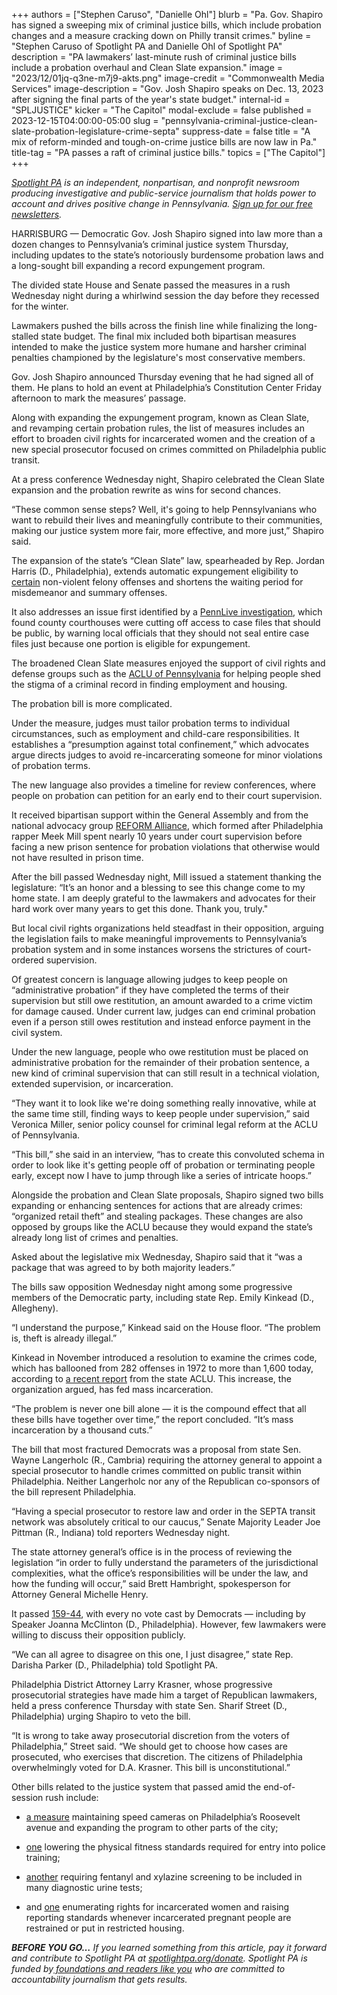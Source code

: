 +++
authors = ["Stephen Caruso", "Danielle Ohl"]
blurb = "Pa. Gov. Shapiro has signed a sweeping mix of criminal justice bills, which include probation changes and a measure cracking down on Philly transit crimes."
byline = "Stephen Caruso of Spotlight PA and Danielle Ohl of Spotlight PA"
description = "PA lawmakers’ last-minute rush of criminal justice bills include a probation overhaul and Clean Slate expansion."
image = "2023/12/01jq-q3ne-m7j9-akts.png"
image-credit = "Commonwealth Media Services"
image-description = "Gov. Josh Shapiro speaks on Dec. 13, 2023 after signing the final parts of the year's state budget."
internal-id = "SPLJUSTICE"
kicker = "The Capitol"
modal-exclude = false
published = 2023-12-15T04:00:00-05:00
slug = "pennsylvania-criminal-justice-clean-slate-probation-legislature-crime-septa"
suppress-date = false
title = "A mix of reform-minded and tough-on-crime justice bills are now law in Pa."
title-tag = "PA passes a raft of criminal justice bills."
topics = ["The Capitol"]
+++

<a href="https://www.spotlightpa.org/"><em>Spotlight PA</em></a><em> is an independent, nonpartisan, and nonprofit newsroom producing investigative and public-service journalism that holds power to account and drives positive change in Pennsylvania. </em><a href="https://www.spotlightpa.org/newsletters"><em>Sign up for our free newsletters</em></a><em>.</em>

HARRISBURG — Democratic Gov. Josh Shapiro signed into law more than a dozen changes to Pennsylvania’s criminal justice system Thursday, including updates to the state’s notoriously burdensome probation laws and a long-sought bill expanding a record expungement program. <strong></strong>

The divided state House and Senate passed the measures in a rush Wednesday night during a whirlwind session the day before they recessed for the winter.

Lawmakers pushed the bills across the finish line while finalizing the long-stalled state budget. The final mix included both bipartisan measures intended to make the justice system more humane and harsher criminal penalties championed by the legislature&#39;s most conservative members.

<script src="https://www.spotlightpa.org/embed.js" async></script><div data-spl-embed-version="1" data-spl-src="https://www.spotlightpa.org/embeds/newsletter/"></div>

Gov. Josh Shapiro announced Thursday evening that he had signed all of them. He plans to hold an event at Philadelphia’s Constitution Center Friday afternoon to mark the measures’ passage.

Along with expanding the expungement program, known as Clean Slate, and revamping certain probation rules, the list of measures includes an effort to broaden civil rights for incarcerated women and the creation of a new special prosecutor focused on crimes committed on Philadelphia public transit.

At a press conference Wednesday night, Shapiro celebrated the Clean Slate expansion and the probation rewrite as wins for second chances.

“These common sense steps? Well, it&#39;s going to help Pennsylvanians who want to rebuild their lives and meaningfully contribute to their communities, making our justice system more fair, more effective, and more just,” Shapiro said.

The expansion of the state’s “Clean Slate” law, spearheaded by Rep. Jordan Harris (D., Philadelphia), extends automatic expungement eligibility to <a href="https://www.legis.state.pa.us/CFDOCS/Legis/PN/Public/btCheck.cfm?txtType=PDF&amp;sessYr=2023&amp;sessInd=0&amp;billBody=H&amp;billTyp=B&amp;billNbr=0689&amp;pn=2310">certain</a> non-violent felony offenses and shortens the waiting period for misdemeanor and summary offenses.

It also addresses an issue first identified by a <a href="https://www.pennlive.com/news/2022/05/many-records-for-people-convicted-of-murder-rape-and-more-are-being-hidden-from-the-public-in-pa.html">PennLive investigation</a>, which found county courthouses were cutting off access to case files that should be public, by warning local officials that they should not seal entire case files just because one portion is eligible for expungement.

The broadened Clean Slate measures enjoyed the support of civil rights and defense groups such as the <a href="https://www.aclupa.org/en/legislation/hb-689-clean-slate-30">ACLU of Pennsylvania</a> for helping people shed the stigma of a criminal record in finding employment and housing.

The probation bill is more complicated.

Under the measure, judges must tailor probation terms to individual circumstances, such as employment and child-care responsibilities. It establishes a “presumption against total confinement,” which advocates argue directs judges to avoid re-incarcerating someone for minor violations of probation terms.

The new language also provides a timeline for review conferences, where people on probation can petition for an early end to their court supervision.

It received bipartisan support within the General Assembly and from the national advocacy group <a href="https://www.spotlightpa.org/news/2023/07/pa-probation-law-meek-mill-reform-alliance/">REFORM Alliance</a>, which formed after Philadelphia rapper Meek Mill spent nearly 10 years under court supervision before facing a new prison sentence for probation violations that otherwise would not have resulted in prison time.

After the bill passed Wednesday night, Mill issued a statement thanking the legislature: “It’s an honor and a blessing to see this change come to my home state. I am deeply grateful to the lawmakers and advocates for their hard work over many years to get this done. Thank you, truly.&#34;

But local civil rights organizations held steadfast in their opposition, arguing the legislation fails to make meaningful improvements to Pennsylvania’s probation system and in some instances worsens the strictures of court-ordered supervision.

Of greatest concern is language allowing judges to keep people on “administrative probation” if they have completed the terms of their supervision but still owe restitution, an amount awarded to a crime victim for damage caused. Under current law, judges can end criminal probation even if a person still owes restitution and instead enforce payment in the civil system.

Under the new language, people who owe restitution must be placed on administrative probation for the remainder of their probation sentence, a new kind of criminal supervision that can still result in a technical violation, extended supervision, or incarceration.

“They want it to look like we&#39;re doing something really innovative, while at the same time still, finding ways to keep people under supervision,” said Veronica Miller, senior policy counsel for criminal legal reform at the ACLU of Pennsylvania.

“This bill,” she said in an interview, “has to create this convoluted schema in order to look like it&#39;s getting people off of probation or terminating people early, except now I have to jump through like a series of intricate hoops.”

Alongside the probation and Clean Slate proposals, Shapiro signed two bills expanding or enhancing sentences for actions that are already crimes: “organized retail theft” and stealing packages. These changes are also opposed by groups like the ACLU because they would expand the state’s already long list of crimes and penalties.

Asked about the legislative mix Wednesday, Shapiro said that it “was a package that was agreed to by both majority leaders.”

The bills saw opposition Wednesday night among some progressive members of the Democratic party, including state Rep. Emily Kinkead (D., Allegheny).

“I understand the purpose,” Kinkead said on the House floor. “The problem is, theft is already illegal.”

Kinkead in November introduced a resolution to examine the crimes code, which has ballooned from 282 offenses in 1972 to more than 1,600 today, according to <a href="https://www.aclupa.org/en/campaigns/more-law-less-justice">a recent report</a> from the state ACLU. This increase, the organization argued, has fed mass incarceration.

“The problem is never one bill alone — it is the compound effect that all these bills have together over time,” the report concluded. “It’s mass incarceration by a thousand cuts.”

The bill that most fractured Democrats was a proposal from state Sen. Wayne Langerholc (R., Cambria) requiring the attorney general to appoint a special prosecutor to handle crimes committed on public transit within Philadelphia. Neither Langerholc nor any of the Republican co-sponsors of the bill represent Philadelphia.

“Having a special prosecutor to restore law and order in the SEPTA transit network was absolutely critical to our caucus,” Senate Majority Leader Joe Pittman (R., Indiana) told reporters Wednesday night.

The state attorney general’s office is in the process of reviewing the legislation “in order to fully understand the parameters of the jurisdictional complexities, what the office’s responsibilities will be under the law, and how the funding will occur,” said Brett Hambright, spokesperson for Attorney General Michelle Henry.

<script src="https://www.spotlightpa.org/embed.js" async></script><div data-spl-embed-version="1" data-spl-src="https://www.spotlightpa.org/embeds/donate/"></div>

It passed <a href="https://www.legis.state.pa.us/cfdocs/legis/RC/Public/rc_view_action2.cfm?sess_yr=2023&amp;sess_ind=0&amp;rc_body=H&amp;rc_nbr=845">159-44</a>, with every no vote cast by Democrats — including by Speaker Joanna McClinton (D., Philadelphia). However, few lawmakers were willing to discuss their opposition publicly.

“We can all agree to disagree on this one, I just disagree,” state Rep. Darisha Parker (D., Philadelphia) told Spotlight PA.

Philadelphia District Attorney Larry Krasner, whose progressive prosecutorial strategies have made him a target of Republican lawmakers, held a press conference Thursday with state Sen. Sharif Street (D., Philadelphia) urging Shapiro to veto the bill.

“It is wrong to take away prosecutorial discretion from the voters of Philadelphia,” Street said. “We should get to choose how cases are prosecuted, who exercises that discretion. The citizens of Philadelphia overwhelmingly voted for D.A. Krasner. This bill is unconstitutional.”

Other bills related to the justice system that passed amid the end-of-session rush include:

- <a href="https://www.legis.state.pa.us/cfdocs/billinfo/billinfo.cfm?syear=2023&amp;sind=0&amp;body=H&amp;type=B&amp;bn=1284">a measure</a> maintaining speed cameras on Philadelphia’s Roosevelt avenue and expanding the program to other parts of the city;

- <a href="https://www.legis.state.pa.us/cfdocs/billinfo/billinfo.cfm?syear=2023&amp;sind=0&amp;body=H&amp;type=B&amp;bn=863">one</a> lowering the physical fitness standards required for entry into police training;

- <a href="https://www.legis.state.pa.us/cfdocs/billinfo/billinfo.cfm?syear=2023&amp;sind=0&amp;body=S&amp;type=B&amp;bn=683">another</a> requiring fentanyl and xylazine screening to be included in many diagnostic urine tests;

- and <a href="https://www.legis.state.pa.us/cfdocs/billinfo/billinfo.cfm?syear=2023&amp;sind=0&amp;body=H&amp;type=B&amp;bn=900">one</a> enumerating rights for incarcerated women and raising reporting standards whenever incarcerated pregnant people are restrained or put in restricted housing.

<strong><em>BEFORE YOU GO…</em></strong><em> If you learned something from this article, pay it forward and contribute to Spotlight PA at </em><a href="http://spotlightpa.org/donate"><em>spotlightpa.org/donate</em></a><em>. Spotlight PA is funded by</em><a href="https://www.spotlightpa.org/support"><em> foundations and readers like you</em></a><em> who are committed to accountability journalism that gets results.</em>

